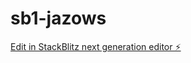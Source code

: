 # sb1-jazows

[Edit in StackBlitz next generation editor ⚡️](https://stackblitz.com/~/github.com/DouglasCodesEk/sb1-jazows)